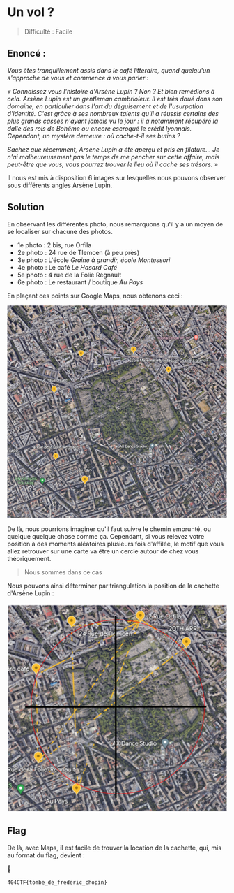 # Un vol ?
> Difficulté : Facile


## Enoncé :

*Vous êtes tranquillement assis dans le café litteraire, quand quelqu'un s'approche de vous et commence à vous parler :*

*« Connaissez vous l'histoire d'Arsène Lupin ? Non ? Et bien remédions à cela. Arsène Lupin est un gentleman cambrioleur. Il est très doué dans son domaine, en particulier dans l'art du déguisement et de l'usurpation d'identité. C'est grâce à ses nombreux talents qu'il a réussis certains des plus grands casses n'ayant jamais vu le jour : il a notamment récupéré la dalle des rois de Bohême ou encore escroqué le crédit lyonnais. Cependant, un mystère demeure : où cache-t-il ses butins ?*

*Sachez que récemment, Arsène Lupin a été aperçu et pris en filature... Je n'ai malheureusement pas le temps de me pencher sur cette affaire, mais peut-être que vous, vous pourrez trouver le lieu où il cache ses trésors. »*

Il nous est mis à disposition 6 images sur lesquelles nous pouvons observer sous différents angles Arsène Lupin.

## Solution

En observant les différentes photo, nous remarquons qu'il y a un moyen de se localiser sur chacune des photos.
*  1e photo : 2 bis, rue Orfila
*  2e photo : 24 rue de Tlemcen (à peu près)
*  3e photo : L'école *Graine à grandir, école Montessori*
*  4e photo : Le café *Le Hasard Café*
*  5e photo : 4 rue de la Folie Régnault
*  6e photo : Le restaurant / boutique *Au Pays*

En plaçant ces points sur Google Maps, nous obtenons ceci :

<p align="center">
  <img src="points.png" alt="points" width="600">
</p>

De là, nous pourrions imaginer qu'il faut suivre le chemin emprunté, ou quelque quelque chose comme ça.
Cependant, si vous relevez votre position à des moments aléatoires plusieurs fois d'affilée, le motif que vous allez retrouver sur une carte va être un cercle autour de chez vous théoriquement.
> Nous sommes dans ce cas  

Nous pouvons ainsi déterminer par triangulation la position de la cachette d'Arsène Lupin :

<p align="center">
  <img src="solution.png" alt="solution" width="600">
</p>

## Flag

De là, avec Maps, il est facile de trouver la location de la cachette, qui, mis au format du flag, devient :

<summary>🚩</summary>

```
404CTF{tombe_de_frederic_chopin}
```
